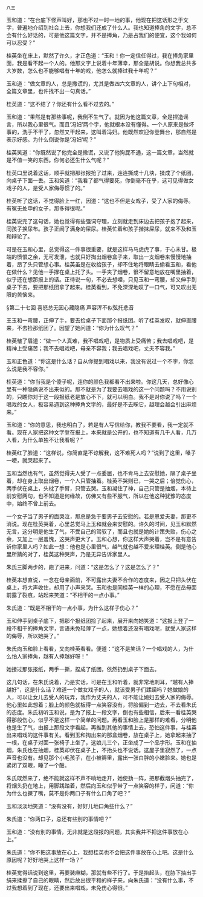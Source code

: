     八三 

   玉和道：“在台底下怪声叫好，那也不过一时一地的事，他现在把这话形之于文字，普遍地介绍到社会上去，你想我们还成了什么人。我也知道捧角的文字，总不会有什么好话的，可是他这篇文字，并不是捧角，乃是占我们的便宜，这个我如何可以忍受？”

   桂英坐在床上，默然了许久，才正色道：“玉和！你一定信任得过，我在捧角家里面，我是看不起一个人的。他那文字上说着十年薄幸，那全是胡说。你想我总共多大岁数，怎么也不能够唱有十年的戏，他怎么就捧过我十年呢？”

   玉和道：“做文章的人，总是撒谎的，尤其是做四六文章的人，讲个上下句相对，全篇文章里，也许找不出一句真话。”

   桂英道：“这不结了？你还有什么看不过去的。”

   玉和道：“果然是有那些事呢，我倒不生气了。就因为他这篇文章，全是捏造谣言，所以我心里很气。而且‘冯妇’两个字，他就根本没有懂得。一个人原来是做坏事的，洗手不干了，忽然又干起来，这叫着冯妇。他既然欢迎你登舞台，那自然是表示好感。为什么倒说你是‘冯妇’呢？”

   桂英笑道：“你既然说了他完全是撒谎，又说了他狗屁不通，这一篇文章，当然就是不值一笑的东西。你何必还生什么气呢？”

   桂英口里说着这话，顺手就把那张报抢了过来，连连撕成十几块，揉成了个纸团，向桌子下面一丢。玉和笑道：“我看了都气得要死，你倒毫不在乎，这可见得做女戏子的人，是受人家侮辱惯了的。”

   桂英听了这话，不觉得脸上一红，因道：“这也不但是女戏子，受了人家的侮辱。有冤无处申的女子，那多得很呢。”

   桂英说完了这句话，她也觉得有些强词夺理，立刻就走到床边去把孩子抱了起来，同孩子换尿布。孩子正闹了满身的屎尿。桂英忙着和孩子揩抹屎尿，就来不及和玉和辩论了。

   可是在玉和心里，总觉得这一件事很重要，就是这样马马虎虎了事，于心未甘。极端的愤恨之余，无可发泄，也就只好掏出烟卷盒子来，取出一支烟卷来慢慢地抽着，昂了头只管想心事。桂英虽是在收拾孩子，却不住地将眼睛去偷看玉和，看他在做什么？见他一手撑在桌上托了头。一手夹了烟卷，很不留意地放在嘴里抽着，似乎还在想那报上的话。正待说一句，不必去想哩，只见玉和一弯腰，却又伸手到桌子下去，要把那纸团拿了起来。桂英看到，不免深深地叹了一口气，可又叹出无限的苦恼来。

   §第二十七回 喜怒总无因心藏隐痛 声容浑不似弦托悲音

   王玉和一弯腰，正伸了手，要去捡桌子下面那个报纸团。听了桂英发叹，就伸直腰来，不去捡那纸团了。因望了她问道：“你为什么叹气？”

   桂英皱了眉道：“做一个人真难，我不唱戏吧，是物质上受痛苦；我去唱戏吧，是精神上受痛苦；我不去唱戏吧，母亲不容我；我去唱戏吧，丈夫不容我。”

   玉和正色道：“你这是什么话？自从你提到唱戏以来，我没有说过一个不字，你怎么说是我不容你。”

   桂英道：“你当我是个傻子呢，连你的颜色我都看不出来啦。你这几天，总好像心里有一种隐痛说不出来似的。那不就是为了我要去唱戏的这一个问题吗？不用说别的，只瞧你对于这一段报纸老是放心不下，就可以明白。我不是对你说了吗？一个唱戏的女人，极容易遇到这种捧角文字的，最好是不去睬它，越理会越会引出麻烦来。”

   玉和道：“你的意思，我也明白了，若是有人写信给你，教我不要看，我一定就不看。现在人家把这种文字登在报上，本来就是公开的，也不知道有几千人看，几万人看，为什么单独不让我看呢？”

   桂英红了脸道：“这样说，你简直是不谅解我，这不难死人吗？”说到了这里，嗓子一哽，就哭起来了。

   玉和当然也有气，虽然觉得夫人受了一点委屈，也不肯马上去安慰她，隔了桌子坐着，却在身上取出烟卷，一个人只管抽着。桂英不哭则已，一哭之后；倍觉伤心，两手伏在桌上，头枕了手臂，只管去哭。玉和凝住了神，自己只管是抽烟，本待上前安慰两句，也不知道是何缘故，仿佛又有些不服气，所以在他这种犹豫的态度中，始终不曾上前去。

   一个女子当了男子的面哭泣，那总是急于要男子去安慰的。若是恩爱夫妻，那更不消说。现在桂英哭着，心里总觉马上玉和就会来安慰的。许久的时间，见玉和默然无言，这分明是他生了气，不受自己的驾驭了，而且也就是她的计策失败，伤心之余，又加上一层羞愧，这哭声更大了。玉和心想，你这样大声哭着，岂不是有意告诉你家里人吗？如此一想：他也是心里很气，越气就也越不爱来理桂英。倒是他心里所猜的对了，桂英这种哭声，乃是无异告诉家里人。

   朱氏三脚两步的，跑了进来，问道：“这是怎么了？这是怎么了？”

   桂英本想直说，一念在母亲面前，不可露出夫妻不合作的态度来，因之只把头伏在桌上，将大声收住，却用了小声来哭。玉和也是同桂英一样的心理，不愿在岳母面前露了裂痕，站起来笑道：“不相干的一点小事。”

   朱氏道：“既是不相干的一点小事，为什么这样子伤心？”

   玉和伸手到桌子底下，把那个报纸团捡了起来，展开来向她笑道：“这报上登了一段不相干的捧角文字，言语未免轻薄了一点，她想着还没有唱戏呢，就受人家这样的侮辱，所以她哭了。”

   朱氏向玉和脸上看看，又向桂英看看。便道：“这不是笑话？一个唱戏的人，为什么怕人家捧角，越有人捧越好呀！”

   她接过那张报纸，两手一撕，捏成了纸团，依然扔到桌子下面去。

   这几句话，在朱氏说着，乃是实话，可是在玉和听着，就非常地刺耳，“越有人捧越好”，这是什么话？难道一个做女戏子的人，就该受男子们蹂躏吗？她做娘的人，可以让女儿去受人的玩弄，我作为丈夫的人，可不能让媳妇去受人家的侮辱。他心里如此想着；脸上的颜色就板得一点笑容没有，将脸偏到一边去，不去看朱氏的态度。朱氏初听玉和说，是为了报上一段文字，倒也有些相信，后来一看桂英哭得那般伤心，似乎不是这样一个简单的问题。再看玉和脸上是那样的难看，分明他也是生了气，由报上那段文字看起，再推到其他的事情上去，恐怕这件事，与桂英出来唱戏的这件事有关。看到玉和掏出来的那盒烟卷，放在桌子上，她拿起来抽了一根，在桌子对面一张椅子上坐了，这娘儿三个，正坐成了一个品字形。玉和在抽烟，朱氏也在抽烟，桂英却伏在桌子上，不抬头也不说话。这屋子里寂然了，一点声音也没有。却见那个小毛孩子，在小被褥里，露出一张白胖的小嫩脸来。她也是紧闭了双眼，睡了一个酣。

   朱氏既然来了，绝不能就这样不声不响地走开，她使劲一阵，把那截烟头抽完了，将烟头扔在地上，用脚践踏着，然后向玉和似乎带了一点笑容的样子，问道：“你为什么也撅了嘴，莫不是你两口子有什么口角了吧？”

   玉和淡淡地笑道：“没有没有，好好儿地口角些什么？”

   朱氏道：“你两口子，总还有些别的事情吧？”

   玉和道：“没有别的事情，无非就是这段报的问题，其实我并不把这件事放在心上。”

   朱氏道：“你不把这事放在心上，我想桂英也不会把这件事放在心上吧。这是什么原因呢？好好地哭上这样一场？”

   桂英觉得话说到这里，再要装麻糊，那就有些不行了。于是抬起头，在胁下抽出手绢来揉擦了自己的眼睛，然后放出很平和的样子来，向朱氏道：“没有什么事，不过我想着到了现在，还要出来唱戏，未免伤心得很。”

